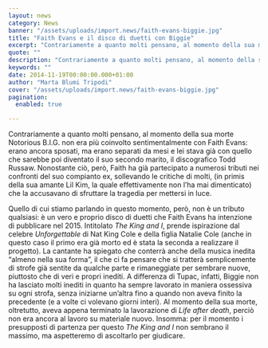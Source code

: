 ```yaml
---
layout: news
category: News
banner: "/assets/uploads/import.news/faith-evans-biggie.jpg"
title: "Faith Evans e il disco di duetti con Biggie"
excerpt: "Contrariamente a quanto molti pensano, al momento della sua morte Notorious B.I.G. non era più coinvolto sentimentalmente con Faith Evans: erano ancora sposati, ma erano separati da mesi e lei stava già con quello che sarebbe poi diventato il suo secondo marito, il discografico Todd Russaw. Nonostante ciò, però, Faith ha già partecipato a numerosi tributi nei [&hellip"
quote: ""
description: "Contrariamente a quanto molti pensano, al momento della sua morte Notorious B.I.G. non era più coinvolto sentimentalmente con Faith Evans: erano ancora sposati, ma erano separati da mesi e lei stava già con quello che sarebbe poi diventato il suo secondo marito, il discografico Todd Russaw. Nonostante ciò, però, Faith ha già partecipato a numerosi tributi nei [&hellip"
keywords: ""
date: 2014-11-19T00:00:00.000+01:00
author: "Marta Blumi Tripodi"
cover: "/assets/uploads/import.news/faith-evans-biggie.jpg"
pagination:
  enabled: true

---
```


[](https://hotmc.com/wp-content/uploads/2014/11/faith-evans-biggie.jpg)

Contrariamente a quanto molti pensano, al momento della sua morte Notorious B.I.G. non era più coinvolto sentimentalmente con Faith Evans: erano ancora sposati, ma erano separati da mesi e lei stava già con quello che sarebbe poi diventato il suo secondo marito, il discografico Todd Russaw. Nonostante ciò, però, Faith ha già partecipato a numerosi tributi nei confronti del suo compianto ex, sollevando le critiche di molti, (in primis della sua amante Lil Kim, la quale effettivamente non l’ha mai dimenticato) che la accusavano di sfruttare la tragedia per mettersi in luce.

Quello di cui stiamo parlando in questo momento, però, non è un tributo qualsiasi: è un vero e proprio disco di duetti che Faith Evans ha intenzione di pubblicare nel 2015\. Intitolato _The King and I_, prende ispirazione dal celebre _Unforgettable_ di Nat King Cole e della figlia Natalie Cole (anche in questo caso il primo era già morto ed è stata la seconda a realizzare il progetto). La cantante ha spiegato che conterrà anche della musica inedita “almeno nella sua forma”, il che ci fa pensare che si tratterà semplicemente di strofe già sentite da qualche parte e rimaneggiate per sembrare nuove, piuttosto che di veri e propri inediti. A differenza di Tupac, infatti, Biggie non ha lasciato molti inediti in quanto ha sempre lavorato in maniera ossessiva su ogni strofa, senza iniziarne un’altra fino a quando non aveva finito la precedente (e a volte ci volevano giorni interi). Al momento della sua morte, oltretutto, aveva appena terminato la lavorazione di _Life after death_, perciò non era ancora al lavoro su materiale nuovo. Insomma: per il momento i presupposti di partenza per questo _The King and I_ non sembrano il massimo, ma aspetteremo di ascoltarlo per giudicare.